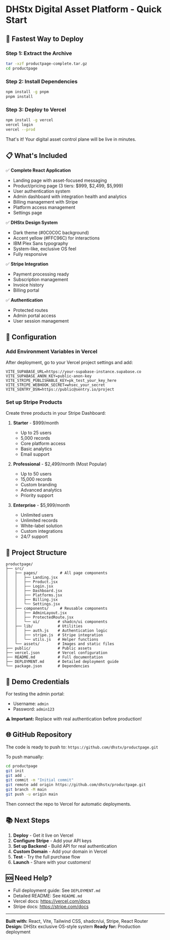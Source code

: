 # DHStx Digital Asset Platform - Quick Start

## 🚀 Fastest Way to Deploy

### Step 1: Extract the Archive
```bash
tar -xzf productpage-complete.tar.gz
cd productpage
```

### Step 2: Install Dependencies
```bash
npm install -g pnpm
pnpm install
```

### Step 3: Deploy to Vercel
```bash
npm install -g vercel
vercel login
vercel --prod
```

That's it! Your digital asset control plane will be live in minutes.

## 📋 What's Included

✅ **Complete React Application**
- Landing page with asset-focused messaging
- Product/pricing page (3 tiers: $999, $2,499, $5,999)
- User authentication system
- Admin dashboard with integration health and analytics
- Billing management with Stripe
- Platform access management
- Settings page

✅ **DHStx Design System**
- Dark theme (#0C0C0C background)
- Accent yellow (#FFC96C) for interactions
- IBM Plex Sans typography
- System-like, exclusive OS feel
- Fully responsive

✅ **Stripe Integration**
- Payment processing ready
- Subscription management
- Invoice history
- Billing portal

✅ **Authentication**
- Protected routes
- Admin portal access
- User session management

## 🔧 Configuration

### Add Environment Variables in Vercel

After deployment, go to your Vercel project settings and add:

```
VITE_SUPABASE_URL=https://your-supabase-instance.supabase.co
VITE_SUPABASE_ANON_KEY=public-anon-key
VITE_STRIPE_PUBLISHABLE_KEY=pk_test_your_key_here
VITE_STRIPE_WEBHOOK_SECRET=whsec_your_secret
VITE_SENTRY_DSN=https://public@sentry.io/project
```

### Set up Stripe Products

Create three products in your Stripe Dashboard:

1. **Starter** - $999/month
   - Up to 25 users
   - 5,000 records
   - Core platform access
   - Basic analytics
   - Email support

2. **Professional** - $2,499/month (Most Popular)
   - Up to 50 users
   - 15,000 records
   - Custom branding
   - Advanced analytics
   - Priority support

3. **Enterprise** - $5,999/month
   - Unlimited users
   - Unlimited records
   - White-label solution
   - Custom integrations
   - 24/7 support

## 📁 Project Structure

```
productpage/
├── src/
│   ├── pages/          # All page components
│   │   ├── Landing.jsx
│   │   ├── Product.jsx
│   │   ├── Login.jsx
│   │   ├── Dashboard.jsx
│   │   ├── Platforms.jsx
│   │   ├── Billing.jsx
│   │   └── Settings.jsx
│   ├── components/     # Reusable components
│   │   ├── AdminLayout.jsx
│   │   ├── ProtectedRoute.jsx
│   │   └── ui/        # shadcn/ui components
│   ├── lib/           # Utilities
│   │   ├── auth.js    # Authentication logic
│   │   ├── stripe.js  # Stripe integration
│   │   └── utils.js   # Helper functions
│   └── assets/        # Images and static files
├── public/            # Public assets
├── vercel.json        # Vercel configuration
├── README.md          # Full documentation
├── DEPLOYMENT.md      # Detailed deployment guide
└── package.json       # Dependencies

```

## 🔐 Demo Credentials

For testing the admin portal:
- Username: `admin`
- Password: `admin123`

**⚠️ Important:** Replace with real authentication before production!

## 🌐 GitHub Repository

The code is ready to push to: `https://github.com/dhstx/productpage.git`

To push manually:
```bash
cd productpage
git init
git add .
git commit -m "Initial commit"
git remote add origin https://github.com/dhstx/productpage.git
git branch -M main
git push -u origin main
```

Then connect the repo to Vercel for automatic deployments.

## 📚 Next Steps

1. **Deploy** - Get it live on Vercel
2. **Configure Stripe** - Add your API keys
3. **Set up Backend** - Build API for real authentication
4. **Custom Domain** - Add your domain in Vercel
5. **Test** - Try the full purchase flow
6. **Launch** - Share with your customers!

## 🆘 Need Help?

- Full deployment guide: See `DEPLOYMENT.md`
- Detailed README: See `README.md`
- Vercel docs: https://vercel.com/docs
- Stripe docs: https://stripe.com/docs

---

**Built with:** React, Vite, Tailwind CSS, shadcn/ui, Stripe, React Router
**Design:** DHStx exclusive OS-style system
**Ready for:** Production deployment
